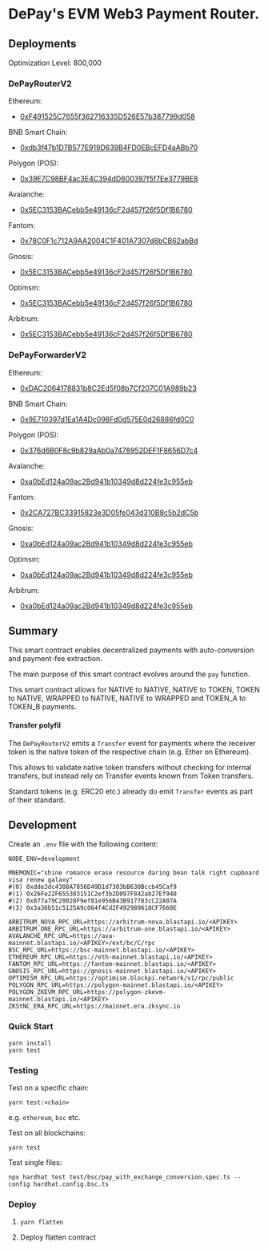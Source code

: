 # DePay's EVM Web3 Payment Router.

## Deployments

Optimization Level: 800,000

### DePayRouterV2

Ethereum:
- [0xF491525C7655f362716335D526E57b387799d058](https://etherscan.io/address/0xF491525C7655f362716335D526E57b387799d058)

BNB Smart Chain:
- [0xdb3f47b1D7B577E919D639B4FD0EBcEFD4aABb70](https://bscscan.com/address/0xdb3f47b1D7B577E919D639B4FD0EBcEFD4aABb70)

Polygon (POS):
- [0x39E7C98BF4ac3E4C394dD600397f5f7Ee3779BE8](https://polygonscan.com/address/0x39E7C98BF4ac3E4C394dD600397f5f7Ee3779BE8)

Avalanche:
- [0x5EC3153BACebb5e49136cF2d457f26f5Df1B6780](https://snowtrace.io/address/0x5EC3153BACebb5e49136cF2d457f26f5Df1B6780)

Fantom:
- [0x78C0F1c712A9AA2004C1F401A7307d8bCB62abBd](https://ftmscan.com/address/0x78C0F1c712A9AA2004C1F401A7307d8bCB62abBd)

Gnosis:
- [0x5EC3153BACebb5e49136cF2d457f26f5Df1B6780](https://gnosisscan.io/address/0x5EC3153BACebb5e49136cF2d457f26f5Df1B6780)

Optimsm:
- [0x5EC3153BACebb5e49136cF2d457f26f5Df1B6780](https://optimistic.etherscan.io/address/0x5EC3153BACebb5e49136cF2d457f26f5Df1B6780)

Arbitrum:
- [0x5EC3153BACebb5e49136cF2d457f26f5Df1B6780](https://arbiscan.io/address/0x5EC3153BACebb5e49136cF2d457f26f5Df1B6780)

### DePayForwarderV2

Ethereum:
- [0xDAC2064178831b8C2Ed5f08b7Cf207C01A989b23](https://etherscan.io/address/0xDAC2064178831b8C2Ed5f08b7Cf207C01A989b23)

BNB Smart Chain:
- [0x9E710397d1Ea1A4Dc098Fd0d575E0d26886fd0C0](https://bscscan.com/address/0x9E710397d1Ea1A4Dc098Fd0d575E0d26886fd0C0)

Polygon (POS):
- [0x376d6B0F8c9b829aAb0a7478952DEF1F8656D7c4](https://polygonscan.com/address/0x376d6B0F8c9b829aAb0a7478952DEF1F8656D7c4)

Avalanche:
- [0xa0bEd124a09ac2Bd941b10349d8d224fe3c955eb](https://snowtrace.io/address/0xa0bEd124a09ac2Bd941b10349d8d224fe3c955eb)

Fantom:
- [0x2CA727BC33915823e3D05fe043d310B8c5b2dC5b](https://ftmscan.com/address/0x2CA727BC33915823e3D05fe043d310B8c5b2dC5b)

Gnosis:
- [0xa0bEd124a09ac2Bd941b10349d8d224fe3c955eb](https://gnosisscan.io/address/0xa0bEd124a09ac2Bd941b10349d8d224fe3c955eb)

Optimsm: 
- [0xa0bEd124a09ac2Bd941b10349d8d224fe3c955eb](https://optimistic.etherscan.io/address/0xa0bEd124a09ac2Bd941b10349d8d224fe3c955eb)

Arbitrum:
- [0xa0bEd124a09ac2Bd941b10349d8d224fe3c955eb](https://arbiscan.io/address/0xa0bEd124a09ac2Bd941b10349d8d224fe3c955eb)

## Summary

This smart contract enables decentralized payments with auto-conversion and payment-fee extraction.

The main purpose of this smart contract evolves around the `pay` function.

This smart contract allows for NATIVE to NATIVE, NATIVE to TOKEN, TOKEN to NATIVE, WRAPPED to NATIVE, NATIVE to WRAPPED and TOKEN_A to TOKEN_B payments.

#### Transfer polyfil

The `DePayRouterV2` emits a `Transfer` event for payments where the receiver token is the native token of the respective chain (e.g. Ether on Ethereum).

This allows to validate native token transfers without checking for internal transfers, but instead rely on Transfer events known from Token transfers.

Standard tokens (e.g. ERC20 etc.) already do emit `Transfer` events as part of their standard.

## Development

Create an `.env` file with the following content:
```
NODE_ENV=development

MNEMONIC="shine romance erase resource daring bean talk right cupboard visa renew galaxy"
#(0) 0xdde3dc4308A7856D49D1d7303bB630Bccb45Caf9
#(1) 0x26Fe22F655303151C2ef3b2D097F842ab27Ef940
#(2) 0x877a79C20028F9ef81e956B43B917703cC22A07A
#(3) 0x3a36b51c5125A9c064f4Cd2F492989618CF7660E

ARBITRUM_NOVA_RPC_URL=https://arbitrum-nova.blastapi.io/<APIKEY>
ARBITRUM_ONE_RPC_URL=https://arbitrum-one.blastapi.io/<APIKEY>
AVALANCHE_RPC_URL=https://ava-mainnet.blastapi.io/<APIKEY>/ext/bc/C/rpc
BSC_RPC_URL=https://bsc-mainnet.blastapi.io/<APIKEY>
ETHEREUM_RPC_URL=https://eth-mainnet.blastapi.io/<APIKEY>
FANTOM_RPC_URL=https://fantom-mainnet.blastapi.io/<APIKEY>
GNOSIS_RPC_URL=https://gnosis-mainnet.blastapi.io/<APIKEY>
OPTIMISM_RPC_URL=https://optimism.blockpi.network/v1/rpc/public
POLYGON_RPC_URL=https://polygon-mainnet.blastapi.io/<APIKEY>
POLYGON_ZKEVM_RPC_URL=https://polygon-zkevm-mainnet.blastapi.io/<APIKEY>
ZKSYNC_ERA_RPC_URL=https://mainnet.era.zksync.io
```

### Quick Start

```
yarn install
yarn test
```

### Testing

Test on a specific chain:
```
yarn test:<chain>
```

e.g. `ethereum`, `bsc` etc.

Test on all blockchains:

```
yarn test
```

Test single files:

```
npx hardhat test test/bsc/pay_with_exchange_conversion.spec.ts --config hardhat.config.bsc.ts
```

### Deploy

1. `yarn flatten`

2. Deploy flatten contract

